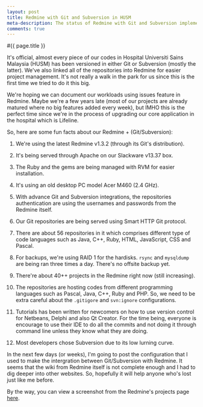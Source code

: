 ```yaml
---
layout: post
title: Redmine with Git and Subversion in HUSM
meta-description: The status of Redmine with Git and Subversion implementation in Hospital Universiti Sains Malaysia
comments: true
---
```


#{{ page.title }}

It's official, almost every piece of our codes in Hospital Universiti Sains Malaysia (HUSM) has been versioned in either Git or Subversion (mostly the latter). We've also linked all of the repositories into Redmine for easier project management. It's not really a walk in the park for us since this is the first time we tried to do it this big.

We're hoping we can document our workloads using issues feature in Redmine. Maybe we're a few years late (most of our projects are already matured where no big features added every week), but IMHO this is the perfect time since we're in the process of upgrading our core application in the hospital which is Lifeline. 

So, here are some fun facts about our Redmine + (Git/Subversion):

1. We're using the latest Redmine v1.3.2 (through its Git's distribution). 

2. It's being served through Apache on our Slackware v13.37 box. 

3. The Ruby and the gems are being managed with RVM for easier installation. 

4. It's using an old desktop PC model Acer M460 (2.4 GHz).

5. With advance Git and Subversion integrations, the repositories authentication are using the usernames and passwords from the Redmine itself. 

6. Our Git repositories are being served using Smart HTTP Git protocol. 

7. There are about 56 repositories in it which comprises different type of code languages such as Java, C++, Ruby, HTML, JavaScript, CSS and Pascal. 

8. For backups, we're using RAID 1 for the hardisks. `rsync` and `mysqldump` are being ran three times a day. There's no offsite backup yet.

9. There're about 40++ projects in the Redmine right now (still increasing).

10. The repositories are hosting codes from different programming languages such as Pascal, Java, C++, Ruby and PHP. So, we need to be extra careful about the `.gitigore` and `svn:ignore` configurations.

11. Tutorials has been written for newcomers on how to use version control for Netbeans, Delphi and also Qt Creator. For the time being, everyone is encourage to use their IDE to do all the commits and not doing it through command line unless they know what they are doing.

12. Most developers chose Subversion due to its low lurning curve.

In the next few days (or weeks), I'm going to post the configuration that I used to make the intergration between Git/Subversion with Redmine. It seems that the wiki from Redmine itself is not complete enough and I had to dig deeper into other websites. So, hopefully it will help anyone who's lost just like me before. 

By the way, you can view a screenshot from the Redmine's projects page [here](https://twitter.com/#!/aurorius/status/187829585759580160).

